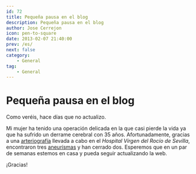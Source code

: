 ```yaml
---
id: 72
title: Pequeña pausa en el blog
description: Pequeña pausa en el blog
author: Jose Cerrejon
icon: pen-to-square
date: 2013-02-07 21:40:00
prev: /es/
next: false
category:
    - General
tag:
    - General
---
```


# Pequeña pausa en el blog

Como veréis, hace días que no actualizo.

Mi mujer ha tenido una operación delicada en la que casi pierde la vida ya que ha sufrido un derrame cerebral con 35 años. Afortunadamente, gracias a una [arteriografía](https://www.cdyte.com/pacientes/glosario/arteriografia/) llevada a cabo en el _Hospital Vírgen del Rocío de Sevilla_, encontraron tres [aneurísmas](https://www.arteriasyvenas.org/index/aneurismas) y han cerrado dos. Esperemos que en un par de semanas estemos en casa y pueda seguir actualizando la web.

¡Gracias!
